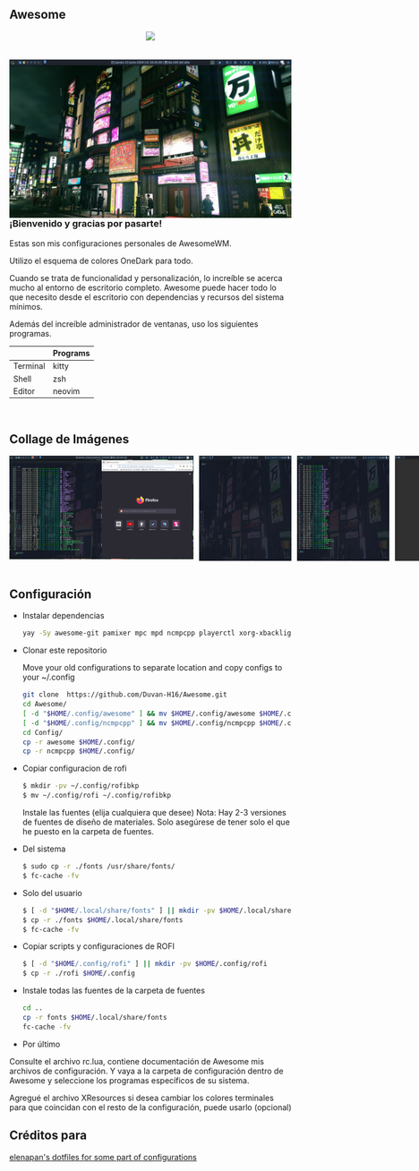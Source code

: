 ## Awesome
<div align="center">
    <img src="https://awesomewm.org/images/awesome-logo.svg">
</div>

<br>

<p align="center">
	<img src=".Screenshot/240613-2241-13.png" align="right" width="1080px">
</p>

### ¡Bienvenido y gracias por pasarte!
Estas son mis configuraciones personales de AwesomeWM.

Utilizo el esquema de colores OneDark para todo.

Cuando se trata de funcionalidad y personalización, lo increíble se acerca mucho al entorno de escritorio completo.
Awesome puede hacer todo lo que necesito desde el escritorio con dependencias y recursos del sistema mínimos.

Además del increíble administrador de ventanas, uso los siguientes programas.

|            | Programs           |
| ---------- | ------------------ |
| Terminal   | kitty              |
| Shell      | zsh                |
| Editor     | neovim             |

<br>

## Collage de Imágenes
<div style="display: flex; gap: 10px;">
    <div style="flex: 2;">
        <img src=".Screenshot/240613-2242-59.png" width="100%">
    </div>
    <div style="flex: 1; display: flex; flex-direction: colum; gap: 10px;">
        <img src=".Screenshot/240613-2241-56.png" width="100%">
        <img src=".Screenshot/240613-2242-21.png" width="100%">
        <img src=".Screenshot/Awesome.png" width="100%">
    </div>
</div>

<br>

## Configuración

- Instalar dependencias
  ```sh
  yay -Sy awesome-git pamixer mpc mpd ncmpcpp playerctl xorg-xbacklight rofi jq maim simple-mtpfs ffmpeg fuse2 wmctrl xclip \ xdotool --needed
  ```
- Clonar este repositorio

   Move your old configurations to separate location and copy configs to your ~/.config

    ```sh
   git clone  https://github.com/Duvan-H16/Awesome.git
   cd Awesome/
   [ -d "$HOME/.config/awesome" ] && mv $HOME/.config/awesome $HOME/.config/Bkpawesome
   [ -d "$HOME/.config/ncmpcpp" ] && mv $HOME/.config/ncmpcpp $HOME/.config/Bkpncmpcpp
   cd Config/
   cp -r awesome $HOME/.config/
   cp -r ncmpcpp $HOME/.config/
  ```
- Copiar configuracion de rofi
  ```sh
  $ mkdir -pv ~/.config/rofibkp
  $ mv ~/.config/rofi ~/.config/rofibkp
  ```
  Instale las fuentes (elija cualquiera que desee) Nota: Hay 2-3 versiones de fuentes de diseño de materiales. Solo asegúrese de tener solo el que he puesto en la carpeta de fuentes.

- Del sistema
  ```sh
  $ sudo cp -r ./fonts /usr/share/fonts/
  $ fc-cache -fv
  ```
- Solo del usuario
  ```sh
  $ [ -d "$HOME/.local/share/fonts" ] || mkdir -pv $HOME/.local/share/fonts
  $ cp -r ./fonts $HOME/.local/share/fonts
  $ fc-cache -fv
  ```
- Copiar scripts y configuraciones de ROFI
  ```sh
  $ [ -d "$HOME/.config/rofi" ] || mkdir -pv $HOME/.config/rofi
  $ cp -r ./rofi $HOME/.config
  ```
- Instale todas las fuentes de la carpeta de fuentes
    ```sh
    cd ..
    cp -r fonts $HOME/.local/share/fonts
    fc-cache -fv
    ```
- Por último

Consulte el archivo rc.lua, contiene documentación de Awesome mis archivos de configuración. Y vaya a la carpeta de configuración dentro de Awesome y seleccione los programas específicos de su sistema.

 Agregué el archivo XResources si desea cambiar los colores terminales para que coincidan con el resto de la configuración, puede usarlo (opcional)



## Créditos para
  [elenapan's dotfiles for some part of configurations](https://github.com/elenapan/dotfiles)
